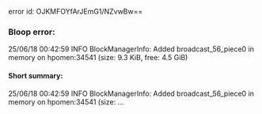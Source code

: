 error id: OJKMFOYfArJEmG1/NZvwBw==
### Bloop error:

25/06/18 00:42:59 INFO BlockManagerInfo: Added broadcast_56_piece0 in memory on hpomen:34541 (size: 9.3 KiB, free: 4.5 GiB)
#### Short summary: 

25/06/18 00:42:59 INFO BlockManagerInfo: Added broadcast_56_piece0 in memory on hpomen:34541 (size: ...